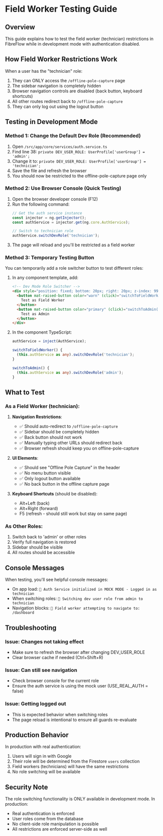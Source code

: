 # Field Worker Testing Guide

## Overview
This guide explains how to test the field worker (technician) restrictions in FibreFlow while in development mode with authentication disabled.

## How Field Worker Restrictions Work

When a user has the "technician" role:
1. They can ONLY access the `/offline-pole-capture` page
2. The sidebar navigation is completely hidden
3. Browser navigation controls are disabled (back button, keyboard shortcuts)
4. All other routes redirect back to `/offline-pole-capture`
5. They can only log out using the logout button

## Testing in Development Mode

### Method 1: Change the Default Dev Role (Recommended)

1. Open `/src/app/core/services/auth.service.ts`
2. Find line 38: `private DEV_USER_ROLE: UserProfile['userGroup'] = 'admin';`
3. Change it to: `private DEV_USER_ROLE: UserProfile['userGroup'] = 'technician';`
4. Save the file and refresh the browser
5. You should now be restricted to the offline-pole-capture page only

### Method 2: Use Browser Console (Quick Testing)

1. Open the browser developer console (F12)
2. Run the following command:
   ```javascript
   // Get the auth service instance
   const injector = ng.getInjector();
   const authService = injector.get(ng.core.AuthService);
   
   // Switch to technician role
   authService.switchDevRole('technician');
   ```
3. The page will reload and you'll be restricted as a field worker

### Method 3: Temporary Testing Button

You can temporarily add a role switcher button to test different roles:

1. In any component template, add:
   ```html
   <!-- Dev Mode Role Switcher -->
   <div style="position: fixed; bottom: 20px; right: 20px; z-index: 9999;">
     <button mat-raised-button color="warn" (click)="switchToFieldWorker()">
       Test as Field Worker
     </button>
     <button mat-raised-button color="primary" (click)="switchToAdmin()">
       Test as Admin
     </button>
   </div>
   ```

2. In the component TypeScript:
   ```typescript
   authService = inject(AuthService);
   
   switchToFieldWorker() {
     (this.authService as any).switchDevRole('technician');
   }
   
   switchToAdmin() {
     (this.authService as any).switchDevRole('admin');
   }
   ```

## What to Test

### As a Field Worker (technician):

1. **Navigation Restrictions**:
   - ✅ Should auto-redirect to `/offline-pole-capture`
   - ✅ Sidebar should be completely hidden
   - ✅ Back button should not work
   - ✅ Manually typing other URLs should redirect back
   - ✅ Browser refresh should keep you on offline-pole-capture

2. **UI Elements**:
   - ✅ Should see "Offline Pole Capture" in the header
   - ✅ No menu button visible
   - ✅ Only logout button available
   - ✅ No back button in the offline capture page

3. **Keyboard Shortcuts** (should be disabled):
   - Alt+Left (back)
   - Alt+Right (forward)
   - F5 (refresh - should still work but stay on same page)

### As Other Roles:

1. Switch back to 'admin' or other roles
2. Verify full navigation is restored
3. Sidebar should be visible
4. All routes should be accessible

## Console Messages

When testing, you'll see helpful console messages:

- On app load: `🔐 Auth Service initialized in MOCK MODE - Logged in as technician`
- When switching roles: `🔄 Switching dev user role from admin to technician`
- Navigation blocks: `🚫 Field worker attempting to navigate to: /dashboard`

## Troubleshooting

### Issue: Changes not taking effect
- Make sure to refresh the browser after changing DEV_USER_ROLE
- Clear browser cache if needed (Ctrl+Shift+R)

### Issue: Can still see navigation
- Check browser console for the current role
- Ensure the auth service is using the mock user (USE_REAL_AUTH = false)

### Issue: Getting logged out
- This is expected behavior when switching roles
- The page reload is intentional to ensure all guards re-evaluate

## Production Behavior

In production with real authentication:
1. Users will sign in with Google
2. Their role will be determined from the Firestore `users` collection
3. Field workers (technicians) will have the same restrictions
4. No role switching will be available

## Security Note

The role switching functionality is ONLY available in development mode. In production:
- Real authentication is enforced
- User roles come from the database
- No client-side role manipulation is possible
- All restrictions are enforced server-side as well